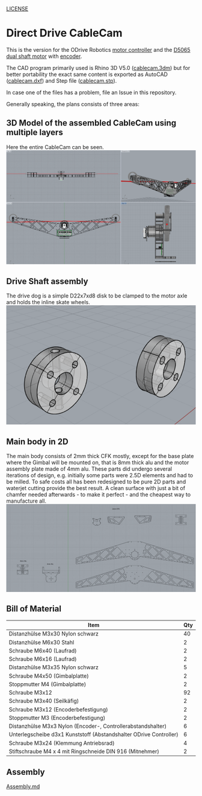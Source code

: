 [LICENSE](LICENSE)

# Direct Drive CableCam

This is the version for the ODrive Robotics [motor controller](https://odriverobotics.com/shop/odrive-v35) and the [D5065 dual shaft motor](https://odriverobotics.com/shop/odrive-custom-motor-d5065) with [encoder](https://odriverobotics.com/shop/cui-amt-102).



The CAD program primarily used is Rhino 3D V5.0 ([cablecam.3dm](cablecam_DirectDrive.3dm)) but for better portability the exact same content is exported as AutoCAD ([cablecam.dxf](cablecam_DirectDrive.dxf)) and Step file ([cablecam.stp](cablecam_DirectDrive.stp)).

In case one of the files has a problem, file an Issue in this repository.

Generally speaking, the plans consists of three areas:

## 3D Model of the assembled CableCam using multiple layers
Here the entire CableCam can be seen.
![CableCam_Plan_3D.png](CableCam_Plan_3D.png)

## Drive Shaft assembly
The drive dog is a simple D22x7xd8 disk to be clamped to the motor axle and holds the inline skate wheels.
![Drive_Shaft.png](Drive_Shaft.png)

## Main body in 2D
The main body consists of 2mm thick CFK mostly, except for the base plate where the Gimbal will be mounted on, that is 8mm thick alu and the motor assembly plate made of 4mm alu.
These parts did undergo several iterations of design, e.g. initially some parts were 2.5D elements and had to be milled. To safe costs all has been redesigned to be pure 2D parts and waterjet cutting provide the best result. A clean surface with just a bit of chamfer needed afterwards - to make it perfect - and the cheapest way to manufacture all.
![Waterjet_2D_cutting.png](Waterjet_2D_cutting.png)

## Bill of Material

Item | Qty
-----|-----
Distanzhülse M3x30 Nylon schwarz | 40 
Distanzhülse M6x30 Stahl | 2 
Schraube M6x40 (Laufrad) | 2 
Schraube M6x16 (Laufrad) | 2 
Distanzhülse M3x35 Nylon schwarz | 5 
Schraube M4x50 (Gimbalplatte) | 2 
Stoppmutter M4 (Gimbalplatte) | 2 
Schraube M3x12 | 92 
Schraube M3x40 (Seilkäfig) | 2 
Schraube M3x12 (Encoderbefestigung) | 2 
Stoppmutter M3 (Encoderbefestigung) | 2 
Distanzhülse M3x3 Nylon (Encoder-, Controllerabstandshalter) | 6 
Unterlegscheibe d3x1 Kunststoff (Abstandshalter ODrive Controller) | 6 
Schraube M3x24 (Klemmung Antriebsrad) | 4 
Stiftschraube M4 x 4 mit Ringschneide DIN 916 (Mitnehmer) | 2


## Assembly

[Assembly.md](Assembly.md)
